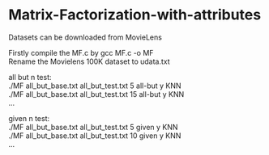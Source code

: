 # Matrix-Factorization-with-attributes

Datasets can be downloaded from MovieLens<br />

Firstly compile the MF.c by gcc MF.c -o MF<br />
Rename the Movielens 100K dataset to udata.txt<br />

all but n test:<br />
./MF all_but_base.txt all_but_test.txt 5 all-but y KNN<br />
./MF all_but_base.txt all_but_test.txt 15 all-but y KNN<br />
...


given n test:<br />
./MF all_but_base.txt all_but_test.txt 5 given y KNN<br />
./MF all_but_base.txt all_but_test.txt 10 given y KNN<br />
...

